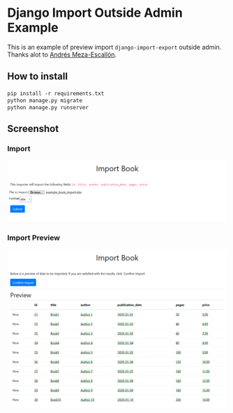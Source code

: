# Django Import Outside Admin Example
This is an example of preview import `django-import-export` outside admin.
Thanks alot to [Andrés Meza-Escallón](https://stackoverflow.com/a/57875725).


## How to install
```
pip install -r requirements.txt
python manage.py migrate
python manage.py runserver
```

## Screenshot
### Import
![Import](/import.png)

### Import Preview
![Import Preview](/preview.png)
